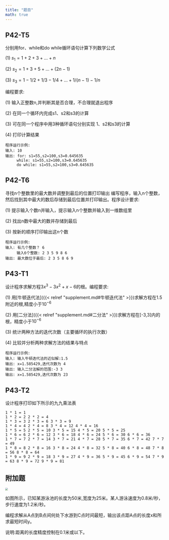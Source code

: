 ```yaml
---
title: "题目"
math: true
---
```

## P42-T5
分别用for、while和do while循环语句计算下列数学公式

(1) $s_1 = 1 + 2 + 3 + ... + n$

(2) $s_2 = 1 + 3 + 5 + … + (2n-1)$

(3) $s_3 = 1 − 1/2 + 1/3 -1/4 + ... + 1/(n-1) - 1/n$

编程要求:

(1) 输入正整数n,并判断其是否合理，不合理就退出程序

(2) 在同一个循环内完成s1、s2和s3的计算

(3) 可在同一个程序中用3种循环语句分别实现 1、s2和s3的计算

(4) 打印计算结果

```(language=C)
程序运行示例: 
输入: 10
输出: for: s1=55,s2=100,s3=0.645635
     while: s1=55,s2=100,s3=0.645635
     do while: s1=55,s2=100,s3=0.645635
```

## P42-T6
寻找n个整数里的最大数并调整到最后的位置打印输出
编写程序，输入n个整数，然后找到其中最大的数后存储到最后位置并打印输出。程序设计要求: 

(1) 提示输入个数n并输入，提示输入n个整数并输入到一维数组里

(2) 找出n数中最大的数并存储到最后

(3) 按新的顺序打印输出这n个数

```(language=C)
程序运行示例: 
输入: 有几个整数？ 6
     输入6个整数: 2 3 5 9 8 6
输出: 最大数位于最后: 2 3 5 8 6 9
```

## P43-T1
设计程序求解方程$3x^3-3x^2+x-6$的根。编程要求: 

(1) 用[牛顿迭代法]({{< relref "supplement.md#牛顿迭代法" >}})求解方程在1.5附近的根,精度小于$10^{-6}$

(2) 用[二分法]({{< relref "supplement.md#二分法" >}})求解方程在[-3,3]内的根，精度小于$10^{-6}$

(3) 统计两种方法的迭代次数（主要循环的执行次数）

(4) 比较并分析两种求解方法的结果与特点

```(language=C)
程序运行示例: 
输入: 输入牛顿迭代法的近似解:1.5
输出: x=1.585429,迭代次数为 4
输出: 输入二分法解的范围:-3 3
输出: x=1.585429,迭代次数为 23
```

## P43-T2
设计程序打印如下所示的九九乘法表

```(language=C)
1 * 1 = 1 
1 * 2 = 2 2 * 2 = 4
1 * 3 = 3 2 * 3 = 6 3 * 3 = 9
1 * 4 = 4 2 * 4 = 8 3 * 4 = 12 4 * 4 = 16
1 * 5 = 5 2 * 5 = 10 3 * 5 = 15 4 * 5 = 20 5 * 5 = 25
1 * 6 = 6 2 * 6 = 12 3 * 6 = 18 4 * 6 = 24 5 * 6 = 30 6 * 6 = 36
1 * 7 = 7 2 * 7 = 14 3 * 7 = 21 4 * 7 = 28 5 * 7 = 35 6 * 7 = 42 7 * 7 = 49
1 * 8 = 8 2 * 8 = 16 3 * 8 = 24 4 * 8 = 32 5 * 8 = 40 6 * 8 = 48 7 * 8 = 56 8 * 8 = 64
1 * 9 = 9 2 * 9 = 18 3 * 9 = 27 4 * 9 = 36 5 * 9 = 45 6 * 9 = 54 7 * 9 = 63 8 * 9 = 72 9 * 9 = 81
```

## 附加题
<img src="https://i.loli.net/2021/10/25/1bdBHFypsvlXWAm.png" style="zoom:50%;" />

如图所示，已知某游泳池的长度为50米,宽度为25米。某人游泳速度为0.8米/秒，步行速度为1.2米/秒。

编程求解从A点到B点间何处下水游到C点时间最短，输出该点距A点的长度x和所求最短时间y。

说明:距离的长度精度控制在0.1米或以下。